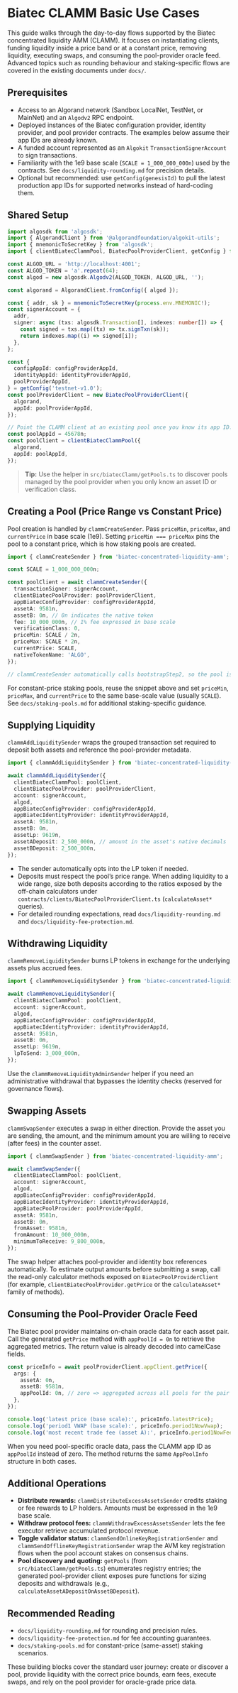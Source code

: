 # Biatec CLAMM Basic Use Cases

This guide walks through the day-to-day flows supported by the Biatec concentrated liquidity AMM (CLAMM). It focuses on instantiating clients, funding liquidity inside a price band or at a constant price, removing liquidity, executing swaps, and consuming the pool-provider oracle feed. Advanced topics such as rounding behaviour and staking-specific flows are covered in the existing documents under `docs/`.

## Prerequisites

- Access to an Algorand network (Sandbox LocalNet, TestNet, or MainNet) and an `Algodv2` RPC endpoint.
- Deployed instances of the Biatec configuration provider, identity provider, and pool provider contracts. The examples below assume their app IDs are already known.
- A funded account represented as an `Algokit` `TransactionSignerAccount` to sign transactions.
- Familiarity with the 1e9 base scale (`SCALE = 1_000_000_000n`) used by the contracts. See `docs/liquidity-rounding.md` for precision details.
- Optional but recommended: use `getConfig(genesisId)` to pull the latest production app IDs for supported networks instead of hard-coding them.

## Shared Setup

```typescript
import algosdk from 'algosdk';
import { AlgorandClient } from '@algorandfoundation/algokit-utils';
import { mnemonicToSecretKey } from 'algosdk';
import { clientBiatecClammPool, BiatecPoolProviderClient, getConfig } from 'biatec-concentrated-liquidity-amm';

const ALGOD_URL = 'http://localhost:4001';
const ALGOD_TOKEN = 'a'.repeat(64);
const algod = new algosdk.Algodv2(ALGOD_TOKEN, ALGOD_URL, '');

const algorand = AlgorandClient.fromConfig({ algod });

const { addr, sk } = mnemonicToSecretKey(process.env.MNEMONIC!);
const signerAccount = {
  addr,
  signer: async (txs: algosdk.Transaction[], indexes: number[]) => {
    const signed = txs.map((tx) => tx.signTxn(sk));
    return indexes.map((i) => signed[i]);
  },
};

const {
  configAppId: configProviderAppId,
  identityAppId: identityProviderAppId,
  poolProviderAppId,
} = getConfig('testnet-v1.0');
const poolProviderClient = new BiatecPoolProviderClient({
  algorand,
  appId: poolProviderAppId,
});

// Point the CLAMM client at an existing pool once you know its app ID.
const poolAppId = 45678n;
const poolClient = clientBiatecClammPool({
  algorand,
  appId: poolAppId,
});
```

> **Tip:** Use the helper in `src/biatecClamm/getPools.ts` to discover pools managed by the pool provider when you only know an asset ID or verification class.

## Creating a Pool (Price Range vs Constant Price)

Pool creation is handled by `clammCreateSender`. Pass `priceMin`, `priceMax`, and `currentPrice` in base scale (1e9). Setting `priceMin === priceMax` pins the pool to a constant price, which is how staking pools are created.

```typescript
import { clammCreateSender } from 'biatec-concentrated-liquidity-amm';

const SCALE = 1_000_000_000n;

const poolClient = await clammCreateSender({
  transactionSigner: signerAccount,
  clientBiatecPoolProvider: poolProviderClient,
  appBiatecConfigProvider: configProviderAppId,
  assetA: 9581n,
  assetB: 0n, // 0n indicates the native token
  fee: 10_000_000n, // 1% fee expressed in base scale
  verificationClass: 0,
  priceMin: SCALE / 2n,
  priceMax: SCALE * 2n,
  currentPrice: SCALE,
  nativeTokenName: 'ALGO',
});

// clammCreateSender automatically calls bootstrapStep2, so the pool is ready for deposits.
```

For constant-price staking pools, reuse the snippet above and set `priceMin`, `priceMax`, and `currentPrice` to the same base-scale value (usually `SCALE`). See `docs/staking-pools.md` for additional staking-specific guidance.

## Supplying Liquidity

`clammAddLiquiditySender` wraps the grouped transaction set required to deposit both assets and reference the pool-provider metadata.

```typescript
import { clammAddLiquiditySender } from 'biatec-concentrated-liquidity-amm';

await clammAddLiquiditySender({
  clientBiatecClammPool: poolClient,
  clientBiatecPoolProvider: poolProviderClient,
  account: signerAccount,
  algod,
  appBiatecConfigProvider: configProviderAppId,
  appBiatecIdentityProvider: identityProviderAppId,
  assetA: 9581n,
  assetB: 0n,
  assetLp: 9619n,
  assetADeposit: 2_500_000n, // amount in the asset's native decimals
  assetBDeposit: 2_500_000n,
});
```

- The sender automatically opts into the LP token if needed.
- Deposits must respect the pool’s price range. When adding liquidity to a wide range, size both deposits according to the ratios exposed by the off-chain calculators under `contracts/clients/BiatecPoolProviderClient.ts` (`calculateAsset*` queries).
- For detailed rounding expectations, read `docs/liquidity-rounding.md` and `docs/liquidity-fee-protection.md`.

## Withdrawing Liquidity

`clammRemoveLiquiditySender` burns LP tokens in exchange for the underlying assets plus accrued fees.

```typescript
import { clammRemoveLiquiditySender } from 'biatec-concentrated-liquidity-amm';

await clammRemoveLiquiditySender({
  clientBiatecClammPool: poolClient,
  account: signerAccount,
  algod,
  appBiatecConfigProvider: configProviderAppId,
  appBiatecIdentityProvider: identityProviderAppId,
  assetA: 9581n,
  assetB: 0n,
  assetLp: 9619n,
  lpToSend: 3_000_000n,
});
```

Use the `clammRemoveLiquidityAdminSender` helper if you need an administrative withdrawal that bypasses the identity checks (reserved for governance flows).

## Swapping Assets

`clammSwapSender` executes a swap in either direction. Provide the asset you are sending, the amount, and the minimum amount you are willing to receive (after fees) in the counter asset.

```typescript
import { clammSwapSender } from 'biatec-concentrated-liquidity-amm';

await clammSwapSender({
  clientBiatecClammPool: poolClient,
  account: signerAccount,
  algod,
  appBiatecConfigProvider: configProviderAppId,
  appBiatecIdentityProvider: identityProviderAppId,
  appBiatecPoolProvider: poolProviderAppId,
  assetA: 9581n,
  assetB: 0n,
  fromAsset: 9581n,
  fromAmount: 10_000_000n,
  minimumToReceive: 9_800_000n,
});
```

The swap helper attaches pool-provider and identity box references automatically. To estimate output amounts before submitting a swap, call the read-only calculator methods exposed on `BiatecPoolProviderClient` (for example, `clientBiatecPoolProvider.getPrice` or the `calculateAsset*` family of methods).

## Consuming the Pool-Provider Oracle Feed

The Biatec pool provider maintains on-chain oracle data for each asset pair. Call the generated `getPrice` method with `appPoolId = 0n` to retrieve the aggregated metrics. The return value is already decoded into camelCase fields.

```typescript
const priceInfo = await poolProviderClient.appClient.getPrice({
  args: {
    assetA: 0n,
    assetB: 9581n,
    appPoolId: 0n, // zero => aggregated across all pools for the pair
  },
});

console.log('latest price (base scale):', priceInfo.latestPrice);
console.log('period1 VWAP (base scale):', priceInfo.period1NowVwap);
console.log('most recent trade fee (asset A):', priceInfo.period1NowFeeA);
```

When you need pool-specific oracle data, pass the CLAMM app ID as `appPoolId` instead of zero. The method returns the same `AppPoolInfo` structure in both cases.

## Additional Operations

- **Distribute rewards:** `clammDistributeExcessAssetsSender` credits staking or fee rewards to LP holders. Amounts must be expressed in the 1e9 base scale.
- **Withdraw protocol fees:** `clammWithdrawExcessAssetsSender` lets the fee executor retrieve accumulated protocol revenue.
- **Toggle validator status:** `clammSendOnlineKeyRegistrationSender` and `clammSendOfflineKeyRegistrationSender` wrap the AVM key registration flows when the pool account stakes on consensus chains.
- **Pool discovery and quoting:** `getPools` (from `src/biatecClamm/getPools.ts`) enumerates registry entries; the generated pool-provider client exposes pure functions for sizing deposits and withdrawals (e.g., `calculateAssetADepositOnAssetBDeposit`).

## Recommended Reading

- `docs/liquidity-rounding.md` for rounding and precision rules.
- `docs/liquidity-fee-protection.md` for fee accounting guarantees.
- `docs/staking-pools.md` for constant-price (same-asset) staking scenarios.

These building blocks cover the standard user journey: create or discover a pool, provide liquidity with the correct price bounds, earn fees, execute swaps, and rely on the pool provider for oracle-grade price data.
